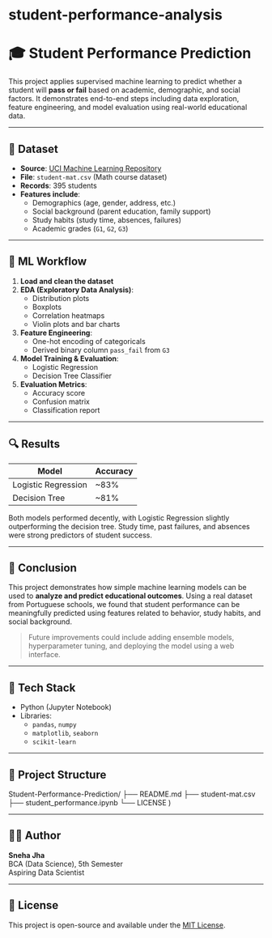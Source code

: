 # student-performance-analysis
# 🎓 Student Performance Prediction

This project applies supervised machine learning to predict whether a student will **pass or fail** based on academic, demographic, and social factors. It demonstrates end-to-end steps including data exploration, feature engineering, and model evaluation using real-world educational data.

---

## 📁 Dataset

- **Source**: [UCI Machine Learning Repository](https://archive.ics.uci.edu/ml/datasets/Student+Performance)
- **File**: `student-mat.csv` (Math course dataset)
- **Records**: 395 students
- **Features include**:
  - Demographics (age, gender, address, etc.)
  - Social background (parent education, family support)
  - Study habits (study time, absences, failures)
  - Academic grades (`G1`, `G2`, `G3`)

---

## 🧠 ML Workflow

1. **Load and clean the dataset**
2. **EDA (Exploratory Data Analysis)**:
   - Distribution plots
   - Boxplots
   - Correlation heatmaps
   - Violin plots and bar charts
3. **Feature Engineering**:
   - One-hot encoding of categoricals
   - Derived binary column `pass_fail` from `G3`
4. **Model Training & Evaluation**:
   - Logistic Regression
   - Decision Tree Classifier
5. **Evaluation Metrics**:
   - Accuracy score
   - Confusion matrix
   - Classification report

---

## 🔍 Results

| Model               | Accuracy |
|---------------------|----------|
| Logistic Regression | ~83%     |
| Decision Tree       | ~81%     |

Both models performed decently, with Logistic Regression slightly outperforming the decision tree. Study time, past failures, and absences were strong predictors of student success.

---

## 📌 Conclusion

This project demonstrates how simple machine learning models can be used to **analyze and predict educational outcomes**. Using a real dataset from Portuguese schools, we found that student performance can be meaningfully predicted using features related to behavior, study habits, and social background.

> Future improvements could include adding ensemble models, hyperparameter tuning, and deploying the model using a web interface.

---

## 🔧 Tech Stack

- Python (Jupyter Notebook)
- Libraries:
  - `pandas`, `numpy`
  - `matplotlib`, `seaborn`
  - `scikit-learn`

---

## 📁 Project Structure
Student-Performance-Prediction/
├── README.md
├── student-mat.csv 
├── student_performance.ipynb 
└── LICENSE )

---

## 👩‍💻 Author

**Sneha Jha**  
BCA (Data Science), 5th Semester  
Aspiring Data Scientist

---

## 📝 License

This project is open-source and available under the [MIT License](./LICENSE).
